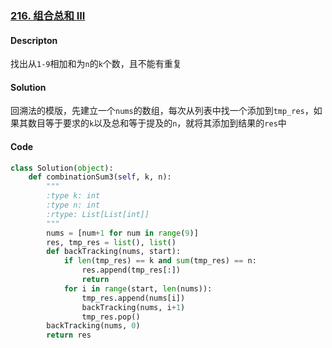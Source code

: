 ### [216. 组合总和 III](https://leetcode-cn.com/problems/combination-sum-iii/)

#### Descripton

找出从`1-9`相加和为`n`的`k`个数，且不能有重复



#### Solution

回溯法的模版，先建立一个`nums`的数组，每次从列表中找一个添加到`tmp_res`，如果其数目等于要求的`k`以及总和等于提及的`n`，就将其添加到结果的`res`中



#### Code

```python
class Solution(object):
    def combinationSum3(self, k, n):
        """
        :type k: int
        :type n: int
        :rtype: List[List[int]]
        """
        nums = [num+1 for num in range(9)]
        res, tmp_res = list(), list()
        def backTracking(nums, start):
            if len(tmp_res) == k and sum(tmp_res) == n:
                res.append(tmp_res[:])
                return 
            for i in range(start, len(nums)):
                tmp_res.append(nums[i])
                backTracking(nums, i+1)
                tmp_res.pop()
        backTracking(nums, 0)
        return res 
```